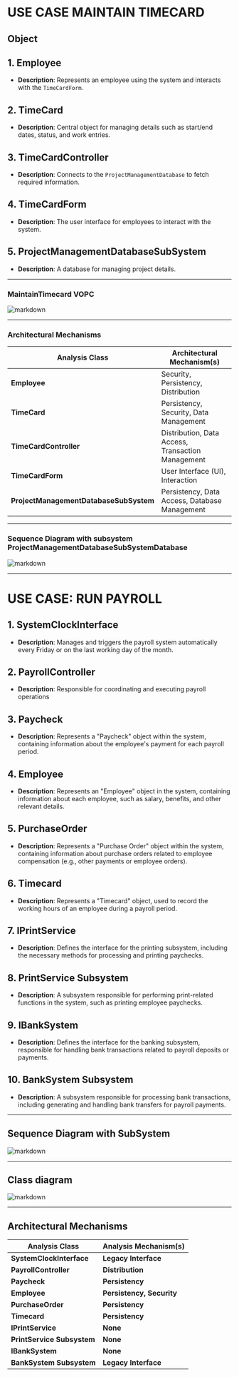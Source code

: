 # USE CASE MAINTAIN TIMECARD

## Object
## 1. **Employee**
   - **Description**: Represents an employee using the system and interacts with the `TimeCardForm`.

## 2. **TimeCard**
   - **Description**: Central object for managing details such as start/end dates, status, and work entries.

## 3. **TimeCardController**
   - **Description**: Connects to the `ProjectManagementDatabase` to fetch required information.

## 4. **TimeCardForm**
   - **Description**: The user interface for employees to interact with the system.

## 5. **ProjectManagementDatabaseSubSystem**
   - **Description**: A database for managing project details.


---    
### MaintainTimecard VOPC
![markdown](https://www.planttext.com/api/plantuml/png/X5J1QiCm3BtdAqHFARI7NSieBLst5TOosDZEIYnQ3pikjjCjb7tP3lka_SBYr7OJI6akKPwbf_TaaR-Vtvcng6qfHP8BD0QMSYzKHGJ71Efd3Bom4Lmn3nghUR653KhoIAQKW9LvLAKMbSUOAZD1iCOl1vkv4EgJJXG01yKPh0fB6dFxpktkbKlAKRDxfMKwJBuJhoZW7KK1Z8gYxX1u_0ujmOlpwA8sk2nO2_AEwanRcavjcKbkBPsJlVOvOyl2wYfr1oDlTjZEE9Mc0Mj6z8Q2ixgWp-52rNnA2DBHwxDM7vJRDHQu9Kc5Su4P6e8GUF8ufOMccZvyfc4Smrxf8Mq4Lqn4lX3qo7SN5uLVke-eCmJjNdVSx0LMFSqwExClRRDGroOVULfYBm_qw0cUkB6tYntgBMrAcP6UmWFP-G6vmBfF-yIScAFNmSq0nkDfy-vCPUAMjjbqatGE-YfQQp21qj2vf7NILrYdoyRNrOhBKvW0vZaPrpMPKS7Sd-4V003__mC0)


---
### Architectural Mechanisms

| **Analysis Class**                | **Architectural Mechanism(s)**                             |
|-----------------------------------|-----------------------------------------------------------|
| **Employee**                       | Security, Persistency, Distribution                       |
| **TimeCard**                       | Persistency, Security, Data Management                    |
| **TimeCardController**             | Distribution, Data Access, Transaction Management         |
| **TimeCardForm**                   | User Interface (UI), Interaction                          |
| **ProjectManagementDatabaseSubSystem** | Persistency, Data Access, Database Management           |

---
### Sequence Diagram with subsystem ProjectManagementDatabaseSubSystemDatabase
![markdown](https://www.planttext.com/api/plantuml/png/X99DJiCm44RtEONLLP3A1LYW5hS55gLL6z7r91wr1lz44oTIpiQ28t45d8GK9mfYw--DvytONn-VYy81kLAh239dYQrrhcoD6EN-M6Oo1-FOB94QCo2niQHd30gMRAO1ReqZgnHIX_5fh0k7sPxi6sPk2mREgD6u5JX8eS0MtczN3r7Ksx7RUw_0xjYpSKZU_2JT9PICRoAVDnJtr04TIQoGbqJ-uXwC--iyp5lOivmG7Eweh_aJRemy_uXkMO5Ka2ha5w0plfGwHIgyGei44YMPCVBJk9bb9OjSGJqcfeREI_TaIn_x7U6SXILprYOdI-ye1bjO2h7shrF7oPpzNtTToBMignbIFNI42ZjgIlXOfbh-hdrWDSgIi7MNnK6VLr1IU8zk-f50s62yrGE2s1bL1qoqG2EQd_yD003__mC0)

---

# USE CASE: RUN PAYROLL

## 1. **SystemClockInterface**
   - **Description**: Manages and triggers the payroll system automatically every Friday or on the last working day of the month.

## 2. **PayrollController**
   - **Description**: Responsible for coordinating and executing payroll operations

## 3. **Paycheck**
   - **Description**: Represents a "Paycheck" object within the system, containing information about the employee's payment for each payroll period.

## 4. **Employee**
   - **Description**: Represents an "Employee" object in the system, containing information about each employee, such as salary, benefits, and other relevant details.

## 5. **PurchaseOrder**
   - **Description**: Represents a "Purchase Order" object within the system, containing information about purchase orders related to employee compensation (e.g., other payments or employee orders).

## 6. **Timecard**
   - **Description**: Represents a "Timecard" object, used to record the working hours of an employee during a payroll period.

## 7. **IPrintService**
   - **Description**: Defines the interface for the printing subsystem, including the necessary methods for processing and printing paychecks.

## 8. **PrintService Subsystem**
   - **Description**: A subsystem responsible for performing print-related functions in the system, such as printing employee paychecks.

## 9. **IBankSystem**
   - **Description**: Defines the interface for the banking subsystem, responsible for handling bank transactions related to payroll deposits or payments.

## 10. **BankSystem Subsystem**
   - **Description**: A subsystem responsible for processing bank transactions, including generating and handling bank transfers for payroll payments.

---
## Sequence Diagram with SubSystem
![markdown](https://www.planttext.com/api/plantuml/png/b5HBRi8m4Dtx55wMHI_0eaA5LcA1YWGzmE0CnOf_6Zj8ELiNFLAlK3iXWJHEHIEXe9dttioR6VZ-_5hu01GghHY8O8c_QATiZSXS34iX7PZ0TxKFg9VAYd9j0j8Hn12mXPgiKajhGdeZ3R9xgL405KDAHU847j-e-0MFOkA4eXm6IPgmGpfBWRlgu9kE1eXdC6NRw3NFEZlyyIdhWi-vD39827Zny31ZMM0K6BdCiiUe2IfX88bdx7hqK-HkVZUSBZJ96OptXZY8JxBxiSsv02KgrJhymrspiGZ_G8FKefjGf81gTgenBabZEDc2Iyyt81MF1xULegmSu_79Q-SM7mkv5E-hkCkN6KFbCLDk9Gb5u2jqriimNIvpHMa8XD5Jokq9Z8y_5MbDj9PaSen98KTMeFTZbJIaAuM_6pZ70S51OPF-Pxzfs_Mu29g2fS_T9wg1oluyjstlMDnnDGKg3Frbhu-RA8J5gwLLIhGTiKNi9Vtp_0000F__0m00)

---
## Class diagram
![markdown](https://www.planttext.com/api/plantuml/png/p5MzJiCm4Dxp51bXu0Koe8e_gGCYKf6Oh_QrjUBOrTcf505Fni0ZyGhOIUsagOaO6CWIvRxxxlykNn-V2sE1R5FBZ4am9b-rnc9zApMhbieYRO1X_fhb_X5AM04MIsX9ItbncHVvGGkUlMT7zX6vrShwDrAW4beIUC3xUYzrYsW6yWd-B6faGFmdl6o8xS3W4t6agH83oHhP1pY1jgYGUeJja5KJk0QgOcWbQOR689yeSPHeOmRBpQCZ8N_GTES1eLMw89s_K0SCREvKXRAz56hTAEiaN3ThYRrm3ssDojwvg1tYNuFP4CIyMGMrfnfNEhNjHGOaK3lnj7R5sGXh9hfdvJnoXkJ6pGYXQF_nY_GwlMHoOGRcazlfXioBzYquBro993HV-T4UkpY5xnMV-1TnufUbguDT8Ht4CFzxBuiJj0-jBMAN4_qVcLarQzDjLovSHkYRQ_x0qIZe6r1Lly314YDqkNdvCu4omBevdRDu3A1RWJ7dV1_R91nJ7u999_vFWaqUlAkhj-l4CIjojnxRhRiy-NLs3dUik9f520ndjEEi5_74pMYVBjplA4FrmWsSqqwEgz-wWwxcYAbcTylgF3BhYTa25VV_cMy0003__mC0)

---
## Architectural Mechanisms
| **Analysis Class**            | **Analysis Mechanism(s)**            |
|-------------------------------|--------------------------------------|
| **SystemClockInterface**       | **Legacy Interface**                 |
| **PayrollController**          | **Distribution**                     |
| **Paycheck**                   | **Persistency**                      |
| **Employee**                   | **Persistency, Security**            |
| **PurchaseOrder**              | **Persistency**                      |
| **Timecard**                   | **Persistency**                      |
| **IPrintService**              | **None**                             |
| **PrintService Subsystem**     | **None**                             |
| **IBankSystem**                | **None**                             |
| **BankSystem Subsystem**       | **Legacy Interface**                 |
